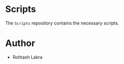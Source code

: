 # Scripts

The ```Scripts``` repository contains the necessary scripts.


# Author

- Rohtash Lakra
